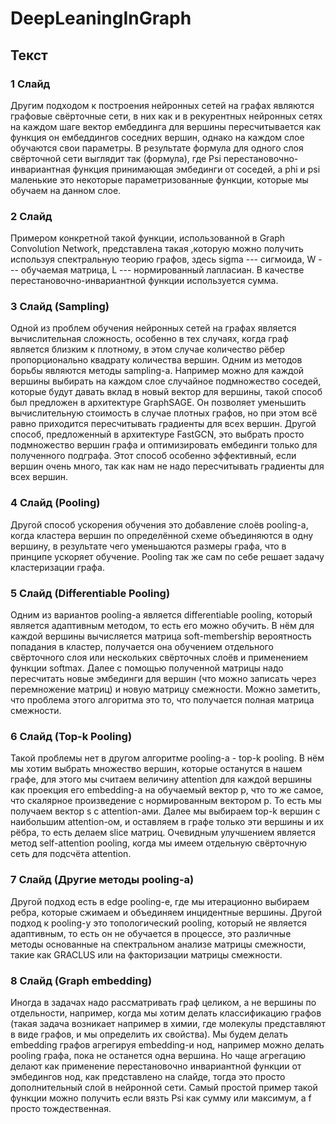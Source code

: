 # DeepLeaningInGraph
## Текст
### 1 Слайд
Другим подходом к построения нейронных сетей на графах являются графовые свёрточные сети, в них как и в рекурентных нейронных сетях на каждом шаге вектор ембеддинга для вершины пересчитывается как функция он ембеддингов соседних вершин, однако на каждом слое обучаются свои параметры. В результате формула для одного слоя свёрточной сети выглядит так (формула), где Psi перестановочно-инвариантная функция принимающая эмбединги от соседей, а phi и psi маленькие это некоторые параметризованные функции, которые мы обучаем на данном слое.

### 2 Слайд
Примером конкретной такой функции, использованной в Graph Convolution Network, представлена такая ,которую можно получить используя спектральную теорию графов, здесь sigma --- сигмоида, W --- обучаемая матрица, L --- нормированный лапласиан. В качестве перестановочно-инвариантной функции используется сумма.

### 3 Слайд (Sampling)
Одной из проблем обучения нейронных сетей на графах является вычислительная сложность, особенно в тех случаях, когда граф является близким к плотному, в этом случае количество рёбер пропорционально квадрату количества вершин.
Одним из методов борьбы являются методы sampling-а. Например можно для каждой вершины выбирать на каждом слое случайное подмножество соседей, которые будут давать вклад в новый вектор для вершины, такой способ был предложен в архитектуре GraphSAGE. Он позволяет уменьшить вычислительную стоимость в случае плотных графов, но при этом всё равно приходится пересчитывать градиенты для всех вершин.
Другой способ, предложенный в архитектуре FastGCN, это выбрать просто подмножество вершин графа и оптимизировать ембединги только для полученного подграфа. Этот способ особенно эффективный, если вершин очень много, так как нам не надо пересчитывать градиенты для всех вершин.

### 4 Слайд (Pooling)
Другой способ ускорения обучения это добавление слоёв pooling-а, когда кластера вершин по определённой схеме объединяются в одну вершину, в результате чего уменьшаются размеры графа, что в принципе ускоряет обучение.
Pooling так же сам по себе решает задачу кластеризации графа.

### 5 Слайд (Differentiable Pooling)
Одним из вариантов pooling-а является differentiable pooling, который является адаптивным методом, то есть его можно обучить.
В нём для каждой вершины вычисляется матрица soft-membership вероятность попадания в кластер, получается она обучением отдельного свёрточного слоя или нескольких свёрточных слоёв и применением функции softmax.
Далее с помощью полученной матрицы надо пересчитать новые эмбединги для вершин (что можно записать через перемножение матриц) и новую матрицу смежности.
Можно заметить, что проблема этого алгоритма это то, что получается полная матрица смежности.

### 6 Слайд (Top-k Pooling)
Такой проблемы нет в другом алгоритме pooling-а - top-k pooling. В нём мы хотим выбрать множество вершин, которые останутся в нашем графе, для этого мы считаем величину attention для каждой вершины как проекция его embedding-а на обучаемый вектор p, что то же самое, что скалярное произведение с нормированным вектором p. То есть мы получаем вектор s с attention-ами. Далее мы выбираем top-k вершин с наибольшим attention-ом, и оставляем в графе только эти вершины и их рёбра, то есть делаем slice матриц.
Очевидным улучшением является метод self-attention pooling, когда мы имеем отдельную свёрточную сеть для подсчёта attention.

### 7 Слайд (Другие методы pooling-а)
Другой подход есть в edge pooling-е, где мы итерационно выбираем ребра, которые сжимаем и объединяем инцидентные вершины.
Другой подход к pooling-у это топологический pooling, который не является адаптивным, то есть он не обучается в процессе, это различные методы основанные на спектральном анализе матрицы смежности, такие как GRACLUS или на факторизации матрицы смежности.

### 8 Слайд (Graph embedding)
Иногда в задачах надо рассматривать граф целиком, а не вершины по отдельности, например, когда мы хотим делать классификацию графов (такая задача возникает например в химии, где молекулы представляют в виде графов, и мы определить их свойства).
Мы будем делать embedding графов агрегируя embedding-и нод, например можно делать pooling графа, пока не останется одна вершина.
Но чаще агрегацию делают как применение перестановочно инвариантной функции от эмбедингов нод, как представлено на слайде, тогда это просто дополнительный слой в нейронной сети.
Самый простой пример такой функции можно получить если вязть Psi как сумму или максимум, а f просто тождественная. 